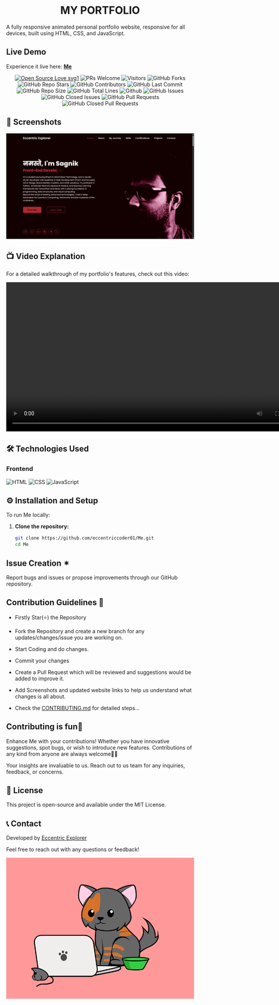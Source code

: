 # <div align="center">MY PORTFOLIO</div>

A fully responsive animated personal portfolio website, responsive for all devices, built using HTML, CSS, and JavaScript.

## Live Demo

Experience it live here: [**Me**](https://eccentriccoder01.github.io/Me)

 <div align="center">
 <p>

[![Open Source Love svg1](https://badges.frapsoft.com/os/v1/open-source.svg?v=103)](https://github.com/ellerbrock/open-source-badges/)
![PRs Welcome](https://img.shields.io/badge/PRs-Welcome-brightgreen.svg?style=flat)
![Visitors](https://api.visitorbadge.io/api/Visitors?path=eccentriccoder01%2FMe%20&countColor=%23263759&style=flat)
![GitHub Forks](https://img.shields.io/github/forks/eccentriccoder01/Me)
![GitHub Repo Stars](https://img.shields.io/github/stars/eccentriccoder01/Me)
![GitHub Contributors](https://img.shields.io/github/contributors/eccentriccoder01/Me)
![GitHub Last Commit](https://img.shields.io/github/last-commit/eccentriccoder01/Me)
![GitHub Repo Size](https://img.shields.io/github/repo-size/eccentriccoder01/Me)
![GitHub Total Lines](https://sloc.xyz/github/eccentriccoder01/Me)
![Github](https://img.shields.io/github/license/eccentriccoder01/Me)
![GitHub Issues](https://img.shields.io/github/issues/eccentriccoder01/Me)
![GitHub Closed Issues](https://img.shields.io/github/issues-closed-raw/eccentriccoder01/Me)
![GitHub Pull Requests](https://img.shields.io/github/issues-pr/eccentriccoder01/Me)
![GitHub Closed Pull Requests](https://img.shields.io/github/issues-pr-closed/eccentriccoder01/Me)
 </p>
 </div>

## 📸 Screenshots

<div align="center"><img src="Home.png"/></div>

## 📺 Video Explanation

For a detailed walkthrough of my portfolio's features, check out this video:

<video src="Full%20Walkthrough.mp4" controls width="800"></video>

## 🛠️ Technologies Used

### Frontend
![HTML](https://img.shields.io/badge/<>_HTML-F22F46?style=for-the-badge&logoColor=white)
![CSS](https://img.shields.io/badge/CSS-38B2AC?style=for-the-badge&logo=css&logoColor=white)
![JavaScript](https://img.shields.io/badge/JavaScript-339933?style=for-the-badge&logo=javascript&logoColor=white)

## ⚙️ Installation and Setup

To run Me locally:

1. **Clone the repository:**
   ```bash
   git clone https://github.com/eccentriccoder01/Me.git
   cd Me
   ```

## Issue Creation ✴
Report bugs and  issues or propose improvements through our GitHub repository.

## Contribution Guidelines 📑

- Firstly Star(⭐) the Repository
- Fork the Repository and create a new branch for any updates/changes/issue you are working on.
- Start Coding and do changes.
- Commit your changes
- Create a Pull Request which will be reviewed and suggestions would be added to improve it.
- Add Screenshots and updated website links to help us understand what changes is all about.

- Check the [CONTRIBUTING.md](CONTRIBUTING.md) for detailed steps...

    
## Contributing is fun🧡

Enhance Me with your contributions! Whether you have innovative suggestions, spot bugs, or wish to introduce new features.
Contributions of any kind from anyone are always welcome🌟❕

Your insights are invaluable to us. Reach out to us team for any inquiries, feedback, or concerns.

## 📄 License

This project is open-source and available under the MIT License.

## 📞 Contact

Developed by [Eccentric Explorer](https://eccentriccoder01.github.io/Me)

Feel free to reach out with any questions or feedback\!

![Cat](https://github.com/XevenTech/xeventech/blob/main/cat.gif?raw=true "Thank You")
